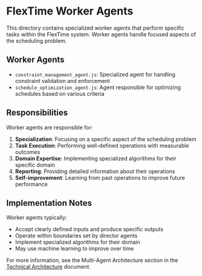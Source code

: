 # FlexTime Worker Agents

This directory contains specialized worker agents that perform specific tasks within the FlexTime system. Worker agents handle focused aspects of the scheduling problem.

## Worker Agents

- `constraint_management_agent.js`: Specialized agent for handling constraint validation and enforcement
- `schedule_optimization_agent.js`: Agent responsible for optimizing schedules based on various criteria

## Responsibilities

Worker agents are responsible for:

1. **Specialization**: Focusing on a specific aspect of the scheduling problem
2. **Task Execution**: Performing well-defined operations with measurable outcomes
3. **Domain Expertise**: Implementing specialized algorithms for their specific domain
4. **Reporting**: Providing detailed information about their operations
5. **Self-improvement**: Learning from past operations to improve future performance

## Implementation Notes

Worker agents typically:

- Accept clearly defined inputs and produce specific outputs
- Operate within boundaries set by director agents
- Implement specialized algorithms for their domain
- May use machine learning to improve over time

For more information, see the Multi-Agent Architecture section in the [Technical Architecture](../../../../../development/infrastructure-enhancement/docs/technical_architecture.md) document.
